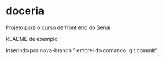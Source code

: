 # doceria
Projeto para o curso de front end do Senai

README de exemplo

Inserindo por nova-branch "lembrei do comando: git commit"
